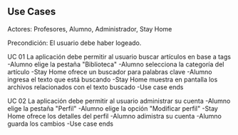 ## Use Cases

Actores: Profesores, Alumno, Administrador, Stay Home

Precondición: El usuario debe haber logeado.

UC 01 La aplicación debe permitir al usuario buscar artículos en base a tags
-Alumno elige la pestaña "Biblioteca"
-Alumno selecciona la categoría del artículo
-Stay Home ofrece un buscador para palabras clave
-Alumno ingresa el texto que está buscando
-Stay Home muestra en pantalla los archivos relacionados con el texto buscado
-Use case ends

UC 02 La aplicación debe permitir al usuario administrar su cuenta
-Alumno elige la pestaña "Perfil"
-Alumno elige la opción "Modificar perfil"
-Stay Home ofrece los detalles del perfil
-Alumno adimistra su cuenta
-Alumno guarda los cambios
-Use case ends
